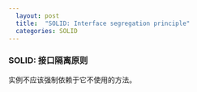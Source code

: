 ```yaml
---
  layout: post
  title:  "SOLID: Interface segregation principle"
  categories: SOLID
---
```


### SOLID: 接口隔离原则

实例不应该强制依赖于它不使用的方法。

<!-- more -->
